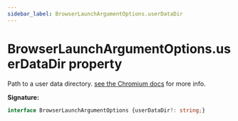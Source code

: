 ```yaml
---
sidebar_label: BrowserLaunchArgumentOptions.userDataDir
---
```

# BrowserLaunchArgumentOptions.userDataDir property

Path to a user data directory. [see the Chromium docs](https://chromium.googlesource.com/chromium/src/+/refs/heads/main/docs/user_data_dir.md) for more info.

**Signature:**

```typescript
interface BrowserLaunchArgumentOptions {userDataDir?: string;}
```
